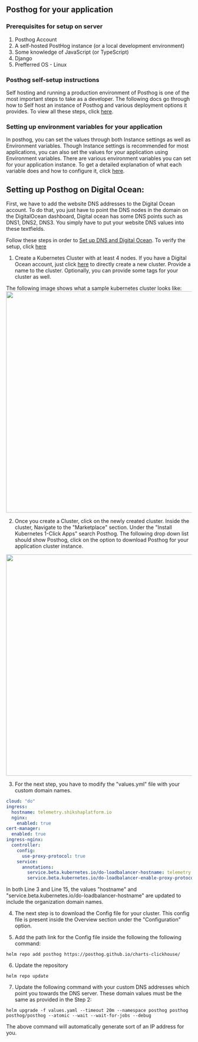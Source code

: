 ## Posthog for your application

### Prerequisites for setup on server

1. Posthog Account
2. A self-hosted PostHog instance (or a local development environment)
3. Some knowledge of JavaScript (or TypeScript)
4. Django
5. Prefferred OS - Linux

### Posthog self-setup instructions

Self hosting and running a production environment of Posthog is one of the most important steps to take as a developer. The following docs go through how to Self host an instance of Posthog and various deployment options it provides. To view all these steps, click [here](https://posthog.com/docs/self-host).

### Setting up environment variables for your application

In posthog, you can set the values through both Instance settings as well as Environment variables. Though Instance settings is recommended for most applications, you can also set the values for your application using Environment variables. There are various environment variables you can set for your application instance. To get a detailed explanation of what each variable does and how to configure it, click [here](https://posthog.com/docs/self-host/configure/environment-variables).

## Setting up Posthog on Digital Ocean:

First, we have to add the website DNS addresses to the Digital Ocean account. To do that, you just have to point the DNS nodes in the domain on the DigitalOcean dashboard, Digital ocean has some DNS points such as DNS1, DNS2, DNS3. You simply have to put your website DNS values into these textfields.

Follow these steps in order to [Set up DNS and Digital Ocean](https://docs.digitalocean.com/products/networking/dns/quickstart/). To verify the setup, click [here](https://dnschecker.org/)

1. Create a Kubernetes Cluster with at least 4 nodes. If you have a Digital Ocean account, just click [here](https://cloud.digitalocean.com/kubernetes/clusters/) to directly create a new cluster. Provide a name to the cluster. Optionally, you can provide some tags for your cluster as well.

The following image shows what a sample kubernetes cluster looks like:
<img src="https://user-images.githubusercontent.com/77961530/182447425-a1a55f5b-7190-4967-87be-7ae50e2a492d.png" width="600" align="center"/>

2. Once you create a Cluster, click on the newly created cluster. Inside the cluster, Navigate to the "Marketplace" section. Under the "Install Kubernetes 1-Click Apps" search Posthog. The following drop down list should show Posthog, click on the option to download Posthog for your application cluster instance.

<img src="https://user-images.githubusercontent.com/77961530/182447548-08dc8314-3a57-4153-a620-0c10787226e8.png" width="600" allign="center"/>

3. For the next step, you have to modify the "values.yml" file with your custom domain names.

```yaml
cloud: "do"
ingress:
  hostname: telemetry.shikshaplatform.io
  nginx:
    enabled: true
cert-manager:
  enabled: true
ingress-nginx:
  controller:
    config:
      use-proxy-protocol: true
    service:
      annotations:
        service.beta.kubernetes.io/do-loadbalancer-hostname: telemetry.shikshaplatform.io
        service.beta.kubernetes.io/do-loadbalancer-enable-proxy-protocol: "true"
```

In both Line 3 and Line 15, the values "hostname" and "service.beta.kubernetes.io/do-loadbalancer-hostname" are updated to include the organization domain names.

4. The next step is to download the Config file for your cluster. This config file is present inside the Overview section under the "Configuration" option.

5. Add the path link for the Config file inside the following the following command:

```shell
helm repo add posthog https://posthog.github.io/charts-clickhouse/
```

6. Update the repository

```shell
helm repo update
```

7. Update the following command with your custom DNS addresses which point you towards the DNS server. These domain values must be the same as provided in the Step 2:

```shell
helm upgrade -f values.yaml --timeout 20m --namespace posthog posthog posthog/posthog --atomic --wait --wait-for-jobs --debug
```

The above command will automatically generate sort of an IP address for you.


